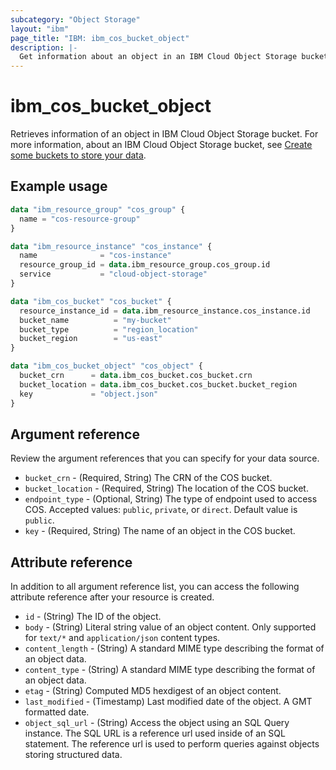 ```yaml
---
subcategory: "Object Storage"
layout: "ibm"
page_title: "IBM: ibm_cos_bucket_object"
description: |-
  Get information about an object in an IBM Cloud Object Storage bucket.
---
```


# ibm_cos_bucket_object
Retrieves information of an object in IBM Cloud Object Storage bucket. For more information, about an IBM Cloud Object Storage bucket, see [Create some buckets to store your data](https://cloud.ibm.com/docs/cloud-object-storage?topic=cloud-object-storage-getting-started-cloud-object-storage#gs-create-buckets). 

## Example usage

```terraform
data "ibm_resource_group" "cos_group" {
  name = "cos-resource-group"
}

data "ibm_resource_instance" "cos_instance" {
  name              = "cos-instance"
  resource_group_id = data.ibm_resource_group.cos_group.id
  service           = "cloud-object-storage"
}

data "ibm_cos_bucket" "cos_bucket" {
  resource_instance_id = data.ibm_resource_instance.cos_instance.id
  bucket_name          = "my-bucket"
  bucket_type          = "region_location"
  bucket_region        = "us-east"
}

data "ibm_cos_bucket_object" "cos_object" {
  bucket_crn      = data.ibm_cos_bucket.cos_bucket.crn
  bucket_location = data.ibm_cos_bucket.cos_bucket.bucket_region
  key             = "object.json"
}
```
## Argument reference
Review the argument references that you can specify for your data source. 

- `bucket_crn` - (Required, String) The CRN of the COS bucket.
- `bucket_location` - (Required, String) The location of the COS bucket.
- `endpoint_type` - (Optional, String) The type of endpoint used to access COS. Accepted values: `public`, `private`, or `direct`. Default value is `public`.
- `key` - (Required, String) The name of an object in the COS bucket.

## Attribute reference
In addition to all argument reference list, you can access the following attribute reference after your resource is created.

- `id` - (String) The ID of the object.
- `body` - (String) Literal string value of an object content. Only supported for `text/*` and `application/json` content types.
- `content_length` - (String) A standard MIME type describing the format of an object data.
- `content_type` - (String) A standard MIME type describing the format of an object data.
- `etag` - (String) Computed MD5 hexdigest of an object content.
- `last_modified` - (Timestamp) Last modified date of the object. A GMT formatted date.
- `object_sql_url` - (String) Access the object using an SQL Query instance. The SQL URL is a reference url used inside of an SQL statement. The reference url is used to perform queries against objects storing structured data.
